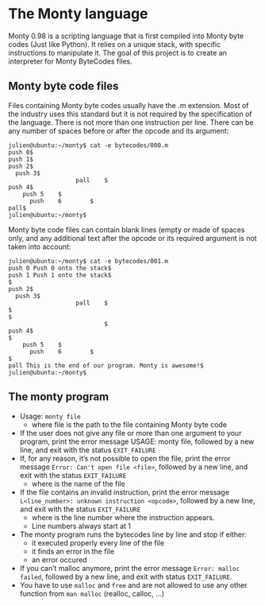 <h1>The Monty language</h1>
Monty 0.98 is a scripting language that is first compiled into Monty byte codes (Just like Python). It relies on a unique stack, with specific instructions to manipulate it. The goal of this project is to create an interpreter for Monty ByteCodes files.

<h2>Monty byte code files</h2>

Files containing Monty byte codes usually have the .m extension. Most of the industry uses this standard but it is not required by the specification of the language. There is not more than one instruction per line. There can be any number of spaces before or after the opcode and its argument:
```
julien@ubuntu:~/monty$ cat -e bytecodes/000.m
push 0$
push 1$
push 2$
  push 3$
                   pall    $
push 4$
    push 5    $
      push    6        $
pall$
julien@ubuntu:~/monty$
```
Monty byte code files can contain blank lines (empty or made of spaces only, and any additional text after the opcode or its required argument is not taken into account:

```
julien@ubuntu:~/monty$ cat -e bytecodes/001.m
push 0 Push 0 onto the stack$
push 1 Push 1 onto the stack$
$
push 2$
  push 3$
                   pall    $
$
$
                           $
push 4$
$
    push 5    $
      push    6        $
$
pall This is the end of our program. Monty is awesome!$
julien@ubuntu:~/monty$
```
<h2>The monty program</h2>

* Usage: `monty file` <br>
    * where file is the path to the file containing Monty byte code <br>
* If the user does not give any file or more than one argument to your program, print the error message USAGE: monty file, followed by a new line, and exit with the status `EXIT_FAILURE`<br>
* If, for any reason, it’s not possible to open the file, print the error message `Error: Can't open file <file>`, followed by a new line, and exit with the status `EXIT_FAILURE`<br>
    * where <file> is the name of the file<br>
* If the file contains an invalid instruction, print the error message `L<line_number>: unknown instruction <opcode>`, followed by a new line, and exit with the status `EXIT_FAILURE`<br>
    * where is the line number where the instruction appears.<br>
    * Line numbers always start at 1<br>
* The monty program runs the bytecodes line by line and stop if either:<br>
    * it executed properly every line of the file<br>
    * it finds an error in the file <br>
    * an error occured<br>
* If you can’t malloc anymore, print the error message `Error: malloc failed`, followed by a new line, and exit with status `EXIT_FAILURE`.<br>
* You have to use `malloc` and `free` and are not allowed to use any other function from `man malloc` (realloc, calloc, …)
